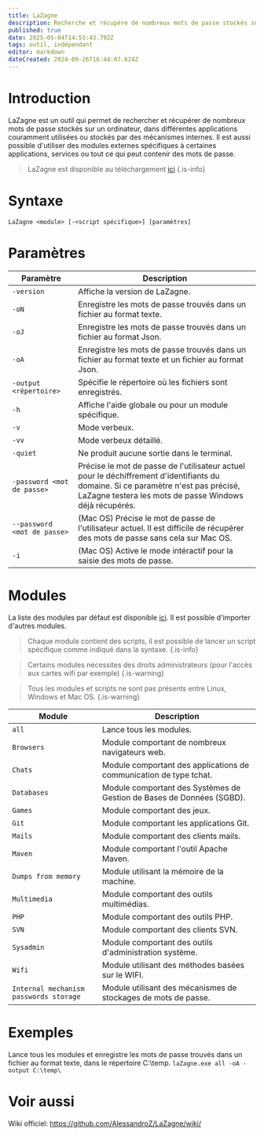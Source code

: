 ```yaml
---
title: LaZagne
description: Recherche et récupère de nombreux mots de passe stockés sur un ordinateur, dans différentes applications couramment utilisées ou stockés par des mécanismes internes.
published: true
date: 2025-05-04T14:53:43.792Z
tags: outil, indépendant
editor: markdown
dateCreated: 2024-09-26T16:44:07.624Z
---
```


# Introduction

LaZagne est un outil qui permet de rechercher et récupérer de nombreux mots de passe stockés sur un ordinateur, dans différentes applications couramment utilisées ou stockés par des mécanismes internes. Il est aussi possible d'utiliser des modules externes spécifiques à certaines applications, services ou tout ce qui peut contenir des mots de passe.

> LaZagne est disponible au téléchargement [ici](https://github.com/AlessandroZ/LaZagne)
> {.is-info}

# Syntaxe

`LaZagne <module> [-<script spécifique>] [paramètres]`

# Paramètres

| Paramètre                   | Description                                                                                                                                                                                   |
| --------------------------- | --------------------------------------------------------------------------------------------------------------------------------------------------------------------------------------------- |
| `-version`                  | Affiche la version de LaZagne.                                                                                                                                                                |
| `-oN`                       | Enregistre les mots de passe trouvés dans un fichier au format texte.                                                                                                                         |
| `-oJ`                       | Enregistre les mots de passe trouvés dans un fichier au format Json.                                                                                                                          |
| `-oA`                       | Enregistre les mots de passe trouvés dans un fichier au format texte et un fichier au format Json.                                                                                            |
| `-output <répertoire>`      | Spécifie le répertoire où les fichiers sont enregistrés.                                                                                                                                      |
| `-h`                        | Affiche l'aide globale ou pour un module spécifique.                                                                                                                                          |
| `-v`                        | Mode verbeux.                                                                                                                                                                                 |
| `-vv`                       | Mode verbeux détaillé.                                                                                                                                                                        |
| `-quiet`                    | Ne produit aucune sortie dans le terminal.                                                                                                                                                    |
| `-password <mot de passe>`  | Précise le mot de passe de l'utilisateur actuel pour le déchiffrement d'identifiants du domaine. Si ce paramètre n'est pas précisé, LaZagne testera les mots de passe Windows déjà récupérés. |
| `--password <mot de passe>` | (Mac OS) Précise le mot de passe de l'utilisateur actuel. Il est difficile de récupérer des mots de passe sans cela sur Mac OS.                                                               |
| `-i`                        | (Mac OS) Active le mode intéractif pour la saisie des mots de passe.                                                                                                                          |

# Modules

La liste des modules par défaut est disponible [ici](https://github.com/AlessandroZ/LaZagne?tab=readme-ov-file#supported-software). Il est possible d'importer d'autres modules.

> Chaque module contient des scripts, il est possible de lancer un script spécifique comme indiqué dans la syntaxe.
> {.is-info}

> Certains modules nécessites des droits administrateurs (pour l'accès aux cartes wifi par exemple)
> {.is-warning}

> Tous les modules et scripts ne sont pas présents entre Linux, Windows et Mac OS.
> {.is-warning}

| Module                                 | Description                                                           |
| -------------------------------------- | --------------------------------------------------------------------- |
| `all`                                  | Lance tous les modules.                                               |
| `Browsers`                             | Module comportant de nombreux navigateurs web.                        |
| `Chats`                                | Module comportant des applications de communication de type tchat.    |
| `Databases`                            | Module comportant des Systèmes de Gestion de Bases de Données (SGBD). |
| `Games`                                | Module comportant des jeux.                                           |
| `Git`                                  | Module comportant les applications Git.                               |
| `Mails`                                | Module comportant des clients mails.                                  |
| `Maven`                                | Module comportant l'outil Apache Maven.                               |
| `Dumps from memory`                    | Module utilisant la mémoire de la machine.                            |
| `Multimedia`                           | Module comportant des outils multimédias.                             |
| `PHP`                                  | Module comportant des outils PHP.                                     |
| `SVN`                                  | Module comportant des clients SVN.                                    |
| `Sysadmin`                             | Module comportant des outils d'administration système.                |
| `Wifi`                                 | Module utilisant des méthodes basées sur le WIFI.                     |
| `Internal mechanism passwords storage` | Module utilisant des mécanismes de stockages de mots de passe.        |

# Exemples

Lance tous les modules et enregistre les mots de passe trouvés dans un fichier au format texte, dans le répertoire C:\temp.
`laZagne.exe all -oA -output C:\temp\`

# Voir aussi

Wiki officiel:
https://github.com/AlessandroZ/LaZagne/wiki/
